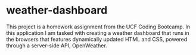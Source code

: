 # weather-dashboard
This project is a homework assignment from the UCF Coding Bootcamp. In this application I am tasked with creating a weather dashboard that runs in the browsers that features dynamically updated HTML and CSS, powered through a server-side API, OpenWeather.
